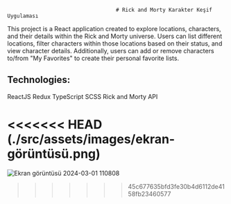                                        # Rick and Morty Karakter Keşif Uygulaması

This project is a React application created to explore locations, characters, and their details within the Rick and Morty universe. Users can list different locations, filter characters within those locations based on their status, and view character details. Additionally, users can add or remove characters to/from "My Favorites" to create their personal favorite lists.

## Technologies:

ReactJS
Redux
TypeScript
SCSS
Rick and Morty API

<<<<<<< HEAD
                      (./src/assets/images/ekran-görüntüsü.png)
=======
                                 
![Ekran görüntüsü 2024-03-01 110808](https://github.com/hilmi77/ricky_and_morty_app/assets/120317069/5738a69b-d5b7-492a-9470-b9fc0020e2f2)
>>>>>>> 45c677635bfd3fe30b4d6112de4158fb23460577
